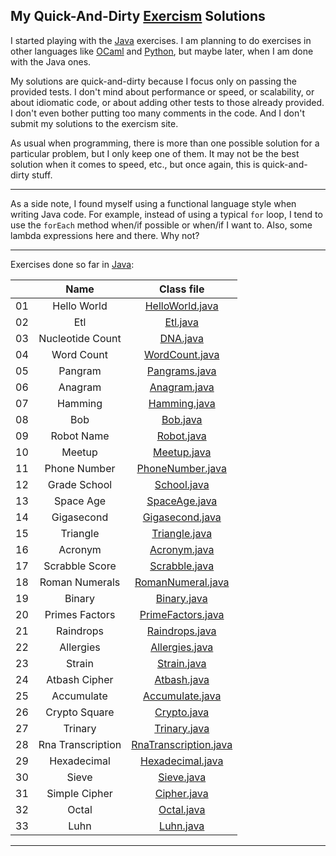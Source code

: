 My Quick-And-Dirty [Exercism](http://exercism.io) Solutions
-----------------------------------------------------------

I started playing with the [Java](http://exercism.io/languages/java) exercises. I am planning to do exercises in other languages like [OCaml](http://exercism.io/languages/ocaml) and [Python](http://exercism.io/languages/python), but maybe later, when I am done with the Java ones.

My solutions are quick-and-dirty because I focus only on passing the provided tests. I don't mind about performance or speed, or scalability, or about idiomatic code, or about adding other tests to those already provided. I don't even bother putting too many comments in the code. And I don't submit my solutions to the exercism site.

As usual when programming, there is more than one possible solution for a particular problem, but I only keep one of them. It may not be the best solution when it comes to speed, etc., but once again, this is quick-and-dirty stuff.

---

As a side note, I found myself using a functional language style when writing Java code. For example, instead of using a typical `for` loop, I tend to use the `forEach` method when/if possible or when/if I want to. Also, some lambda expressions here and there. Why not?

---

Exercises done so far in [Java](./java):

| | Name | Class file
:--:|:----:|:---------:|
01 | Hello World       | [HelloWorld.java](./java/hello-world/src/main/java/HelloWorld.java)
02 | Etl               | [Etl.java](./java/etl/src/main/java/Etl.java)
03 | Nucleotide Count  | [DNA.java](./java/nucleotide-count/src/main/java/DNA.java)
04 | Word Count        | [WordCount.java](./java/word-count/src/main/java/WordCount.java)
05 | Pangram           | [Pangrams.java](./java/pangram/src/main/java/Pangrams.java)
06 | Anagram           | [Anagram.java](./java/anagram/src/main/java/Anagram.java)
07 | Hamming           | [Hamming.java](./java/hamming/src/main/java/Hamming.java)
08 | Bob               | [Bob.java](./java/bob/src/main/java/Bob.java)
09 | Robot Name        | [Robot.java](./java/robot-name/src/main/java/Robot.java)
10 | Meetup            | [Meetup.java](./java/meetup/src/main/java/Meetup.java)
11 | Phone Number      | [PhoneNumber.java](./java/phone-number/src/main/java/PhoneNumber.java)
12 | Grade School      | [School.java](./java/grade-school/src/main/java/School.java)
13 | Space Age         | [SpaceAge.java](./java/space-age/src/main/java/SpaceAge.java)
14 | Gigasecond        | [Gigasecond.java](./java/gigasecond/src/main/java/Gigasecond.java)
15 | Triangle          | [Triangle.java](./java/triangle/src/main/java/Triangle.java)
16 | Acronym           | [Acronym.java](./java/acronym/src/main/java/Acronym.java)
17 | Scrabble Score    | [Scrabble.java](./java/scrabble-score/src/main/java/Scrabble.java)
18 | Roman Numerals    | [RomanNumeral.java](./java/roman-numerals/src/main/java/RomanNumeral.java)
19 | Binary            | [Binary.java](./java/binary/src/main/java/Binary.java)
20 | Primes Factors    | [PrimeFactors.java](./java/prime-factors/src/main/java/PrimeFactors.java)
21 | Raindrops         | [Raindrops.java](./java/raindrops/src/main/java/Raindrops.java)
22 | Allergies         | [Allergies.java](./java/allergies/src/main/java/Allergies.java)
23 | Strain            | [Strain.java](./java/strain/src/main/java/Strain.java)
24 | Atbash Cipher     | [Atbash.java](./java/atbash-cipher/src/main/java/Atbash.java)
25 | Accumulate        | [Accumulate.java](./java/accumulate/src/main/java/Accumulate.java)
26 | Crypto Square     | [Crypto.java](./java/crypto-square/src/main/java/Crypto.java)
27 | Trinary           | [Trinary.java](./java/trinary/src/main/java/Trinary.java)
28 | Rna Transcription | [RnaTranscription.java](./java/rna-transcription/src/main/java/RnaTranscription.java)
29 | Hexadecimal       | [Hexadecimal.java](./java/hexadecimal/src/main/java/Hexadecimal.java)
30 | Sieve             | [Sieve.java](./java/sieve/src/main/java/Sieve.java)
31 | Simple Cipher     | [Cipher.java](./java/simple-cipher/src/main/java/Cipher.java)
32 | Octal             | [Octal.java](./java/octal/src/main/java/Octal.java)
33 | Luhn              | [Luhn.java](./java/luhn/src/main/java/Luhn.java)

---
